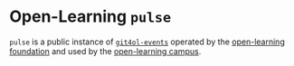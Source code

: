 # Open-Learning `pulse`

`pulse` is a public instance of [`git4ol-events`](//github.com/open-learning/git4ol-events) operated by the [open-learning foundation](//github.com/open-learning/foundation) and used by the [open-learning campus](//github.com/open-learning/campus).
